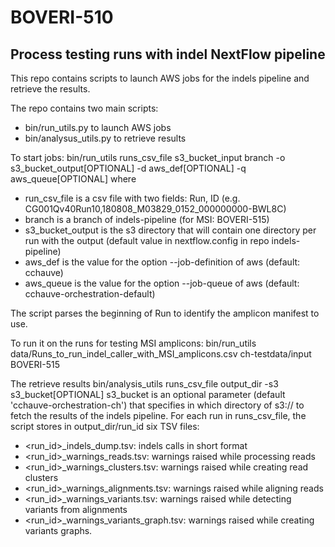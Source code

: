 # BOVERI-510
## Process testing runs with indel NextFlow pipeline

This repo contains scripts to launch AWS jobs for the indels pipeline and
retrieve the results.

The repo contains two main scripts:
- bin/run_utils.py to launch AWS jobs
- bin/analysus_utils.py to retrieve results

To start jobs:
bin/run_utils runs_csv_file s3_bucket_input branch -o s3_bucket_output[OPTIONAL] -d aws_def[OPTIONAL] -q aws_queue[OPTIONAL]
where
- run_csv_file is a csv file with two fields: Run, ID
  (e.g. CG001Qv40Run10,180808_M03829_0152_000000000-BWL8C)
- branch is a branch of indels-pipeline (for MSI: BOVERI-515)
- s3_bucket_output is the s3 directory that will contain one directory per run with the output
  (default value in nextflow.config in repo indels-pipeline)
- aws_def is the value for the option --job-definition of aws
  (default: cchauve)
- aws_queue is the value for the option --job-queue of aws
  (default: cchauve-orchestration-default)

The script parses the beginning of Run to identify the amplicon manifest to use.

To run it on the runs for testing MSI amplicons:
bin/run_utils data/Runs_to_run_indel_caller_with_MSI_amplicons.csv ch-testdata/input BOVERI-515

The retrieve results
bin/analysis_utils runs_csv_file output_dir -s3 s3_bucket[OPTIONAL]
s3_bucket is an optional parameter (default 'cchauve-orchestration-ch')
that specifies in which directory of s3:// to fetch the results of the indels
pipeline.
For each run in runs_csv_file, the script stores in output_dir/run_id six TSV
files:
- <run_id>_indels_dump.tsv: indels calls in short format
- <run_id>_warnings_reads.tsv: warnings raised while processing reads
- <run_id>_warnings_clusters.tsv: warnings raised while creating read clusters
- <run_id>_warnings_alignments.tsv: warnings raised while aligning reads
- <run_id>_warnings_variants.tsv: warnings raised while detecting variants from
  alignments
- <run_id>_warnings_variants_graph.tsv: warnings raised while creating variants
  graphs.
